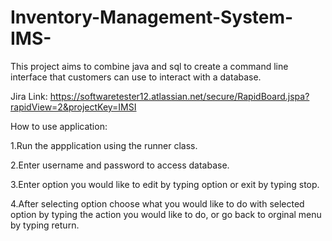 # Inventory-Management-System-IMS-
This project aims to combine java and sql to create a command line interface that customers can use to interact with a database.

Jira Link:
https://softwaretester12.atlassian.net/secure/RapidBoard.jspa?rapidView=2&projectKey=IMSI

How to use application:

1.Run the appplication using the runner class.

2.Enter username and password to access database.

3.Enter option you would like to edit by typing option or exit by typing stop.

4.After selecting option choose what you would like to do with selected option by typing the action you would like to do, or go back to orginal menu by typing return.
